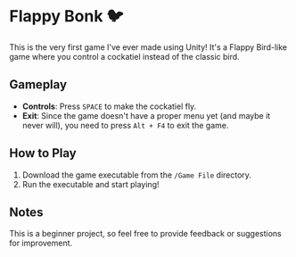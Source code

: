 # Flappy Bonk 🐦

This is the very first game I've ever made using Unity! It's a Flappy Bird-like game where you control a cockatiel instead of the classic bird.  

## Gameplay  

- **Controls**: Press `SPACE` to make the cockatiel fly.  
- **Exit**: Since the game doesn't have a proper menu yet (and maybe it never will), you need to press `Alt + F4` to exit the game.  

## How to Play  

1. Download the game executable from the `/Game File` directory.  
2. Run the executable and start playing!  

## Notes  

This is a beginner project, so feel free to provide feedback or suggestions for improvement.  

